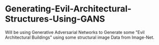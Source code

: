 # Generating-Evil-Architectural-Structures-Using-GANS
Will be using Generative Adversarial Networks to Generate some "Evil Architectural Buildings" using some structural image Data from Image-Net.
